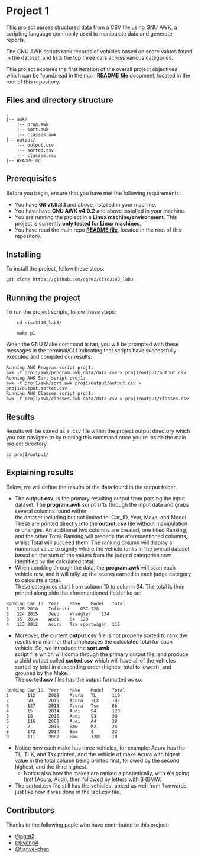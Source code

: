 # Project 1
This project parses structured data from a CSV file using GNU AWK, a scripting language commonly used to manipulate data and generate reports.

The GNU AWK scripts rank records of vehicles based on score values found in the dataset, and lists the top three cars across various categories.

This project explores the first iteration of the overall project objectives which can be found/read in the main **[README file](https://github.com/ogre2/cisc3140_lab3/blob/main/README.md)** document, located in the root of this repository.

## Files and directory structure
```
.
|-- awk/
    |-- prog.awk
    |-- sort.awk
    |-- classes.awk
|-- output/
    |-- output.csv
    |-- sorted.csv
    |-- classes.csv
|-- README.md
```

## Prerequisites
Before you begin, ensure that you have met the following requirements:
- You have **Git v1.8.3.1** and above installed in your machine.
- You have have **GNU AWK v4.0.2** and above installed in your machine.
- You are running the project in a **Linux machine/environment**. This project is currently **only tested for Linux machines**.
- You have read the main repo **[README file](https://github.com/ogre2/cisc3140_lab3/blob/main/README.md)**, located in the root of this repository.

## Installing
To install the project, follow these steps:
```
git clone https://github.com/ogre2/cisc3140_lab3
```

## Running the project
To run the project scripts, follow these steps:
```
    cd cisc3140_lab3/

    make p1
```

When the GNU Make command is ran, you will be prompted with these messages in the terminal/CLI indicating that scripts have successfully executed and compiled our results.
```
Running AWK Program script proj1:
awk -f proj1/awk/program.awk data/data.csv > proj1/output/output.csv
Running AWK Sort script proj1:
awk -f proj1/awk/sort.awk proj1/output/output.csv > proj1/output.sorted.csv
Running AWK Classes script proj1:
awk -f proj1/awk/classes.awk data/data.csv > proj1/output/classes.csv
```

## Results
Results will be stored as a .csv file within the project output directory which you can navigate to by running this command once you're inside the
main project directory.
```
cd proj1/output/
```

## Explaining results
Below, we will define the results of the data found in the output folder.

- The **output.csv**, is the primary resulting output from parsing the input dataset. The **program.awk** script sifts through the input data and grabs several columns found within <br>the dataset including but not limited to: Car_ID, Year, Make, and Model. These are printed directly into the **output.csv** file without manipulation or changes. An additional two columns are created, one titled Ranking, and the other Total. Ranking will precede the aforementioned columns, whilst Total will succeed them. The ranking column will display a numerical value to signify where the vehicle ranks in the overall dataset based on the sum of the values from the judged categories now identified by the calculated total.
- When combing through the data, the **program.awk** will scan each vehicle row, and it will tally up the scores earned in each judge category to calculate a total. <br> These categories start from column 10 to column 34. The total is then printed along side the aforementioned fields like so:
```
Ranking	Car_ID	Year	Make	Model	Total
1	128	2010	Infiniti	G37	128
2	124	2015	Jeep	Wrangler	124
3	15	2014	Audi	S4	120
4	113	2012	Acura	Tsx sportwagon	116
```
- Moreover, the current **output.csv** file is not properly sorted to rank the results in a manner that emphasizes the calculated total for each vehicle. So, we introduce the **sort.awk**<br>script file which will comb through the primary output file, and produce a child output called **sorted.csv** which will have all of the vehicles sorted by total in descending order (highest total to lowest), and grouped by the Make.<br> The **sorted.csv** files has the output formatted as so:
```
Ranking Car_ID  Year    Make    Model   Total
1       112     2008    Acura   TL      110
2       50      2015    Acura   TLX     102
3       127     2013    Acura   Tsx     86
4       15      2014    Audi    S4      120
5       18      2015    Audi    S3      38
6       116     2008    Audi    A4      28
7       2       2016    Bmw     M2      24
8       172     2014    Bmw     4       22
9       111     2007    Bmw     328i    10 
```
- Notice how each make has three vehicles, for example: Acura has the TL, TLX, and Tsx printed, and the vehicle of make Acura with higest value in the total column being printed first, followed by the second highest, and the third highest.
  - Notice also how the makes are ranked alphabetically, with A's going first (Acura, Audi), then followed by letters with B (BMW).
- The sorted.csv file still has the vehicles ranked as well from 1 onwards, just like how it was done in the lab1.csv file.

## Contributors
Thanks to the following peple who have contributed to this project:
- [@ogre2](https://github.com/ogre2/)
- [@kyong4](https://github.com/kyong4/)
- [@tianye-chen](https://github.com/tianye-chen/)

